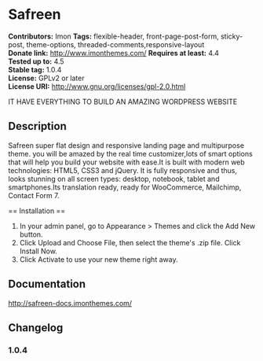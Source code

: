 # Safreen #
**Contributors:** Imon 
**Tags:** flexible-header, front-page-post-form, sticky-post, theme-options, threaded-comments,responsive-layout  
**Donate link:** http://www.imonthemes.com/ 
**Requires at least:** 4.4  
**Tested up to:** 4.5  
**Stable tag:** 1.0.4  
**License:** GPLv2 or later  
**License URI:** http://www.gnu.org/licenses/gpl-2.0.html  

IT HAVE EVERYTHING TO BUILD AN AMAZING WORDPRESS WEBSITE 

## Description ##

Safreen super flat design and responsive landing page and multipurpose theme. you will be amazed by the real time customizer,lots of smart options that will help you build your website with ease.It is built with modern web technologies: HTML5, CSS3 and jQuery. It is fully responsive and thus, looks stunning on all screen types: desktop, notebook, tablet and smartphones.Its translation ready, ready for WooCommerce, Mailchimp, Contact Form 7.

== Installation ==
	
1. In your admin panel, go to Appearance > Themes and click the Add New button.
2. Click Upload and Choose File, then select the theme's .zip file. Click Install Now.
3. Click Activate to use your new theme right away.

## Documentation ##

http://safreen-docs.imonthemes.com/


## Changelog ##

### 1.0.4 ###


